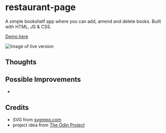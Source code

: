 # restaurant-page

A simple bookshelf app where you can add, amend and delete books. Built with HTML, JS & CSS.

[Demo here](https://casssb.github.io/restaurant-page/)

![Image of live version](./src/img/)

## Thoughts


## Possible Improvements
* 

## Credits
* SVG from [svgrepo.com](https://www.svgrepo.com)
* project idea from [The Odin Project](https://www.theodinproject.com/lessons/node-path-restaurant-page)
